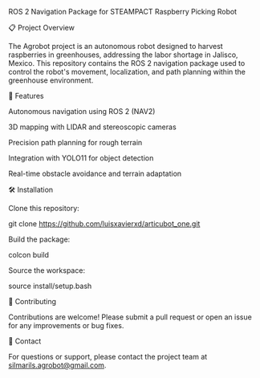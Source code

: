 ROS 2 Navigation Package for STEAMPACT Raspberry Picking Robot

📋 Project Overview

The Agrobot project is an autonomous robot designed to harvest raspberries in greenhouses, addressing the labor shortage in Jalisco, Mexico. This repository contains the ROS 2 navigation package used to control the robot's movement, localization, and path planning within the greenhouse environment.

🚀 Features

Autonomous navigation using ROS 2 (NAV2)

3D mapping with LIDAR and stereoscopic cameras

Precision path planning for rough terrain

Integration with YOLO11 for object detection

Real-time obstacle avoidance and terrain adaptation

🛠️ Installation

Clone this repository:

git clone https://github.com/luisxavierxd/articubot_one.git

Build the package:

colcon build

Source the workspace:

source install/setup.bash

🤝 Contributing

Contributions are welcome! Please submit a pull request or open an issue for any improvements or bug fixes.

📧 Contact

For questions or support, please contact the project team at silmarils.agrobot@gmail.com.

